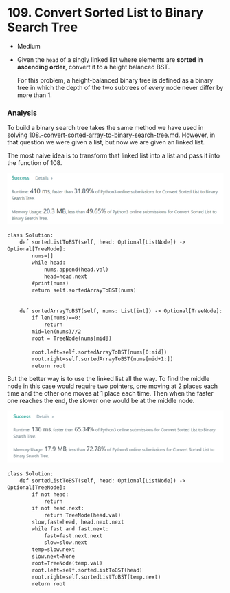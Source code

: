 # 109. Convert Sorted List to Binary Search Tree

* Medium
*   Given the `head` of a singly linked list where elements are **sorted in ascending order**, convert it to a height balanced BST.

    For this problem, a height-balanced binary tree is defined as a binary tree in which the depth of the two subtrees of _every_ node never differ by more than 1.

### Analysis&#x20;

To build a binary search tree takes the same method we have used in solving [108.-convert-sorted-array-to-binary-search-tree.md](../tree-questions/all-sorts-of-tree-problems/108.-convert-sorted-array-to-binary-search-tree.md "mention"). However, in that question we were given a list, but now we are given an linked list.&#x20;

The most naive idea is to transform that linked list into a list and pass it into the function of 108.&#x20;

![](<../.gitbook/assets/image (12) (1).png>)

```
class Solution:
    def sortedListToBST(self, head: Optional[ListNode]) -> Optional[TreeNode]:
        nums=[]
        while head:
            nums.append(head.val)
            head=head.next
        #print(nums)
        return self.sortedArrayToBST(nums)
            
            
    def sortedArrayToBST(self, nums: List[int]) -> Optional[TreeNode]:
        if len(nums)==0:
            return 
        mid=len(nums)//2
        root = TreeNode(nums[mid])
        
        root.left=self.sortedArrayToBST(nums[0:mid])
        root.right=self.sortedArrayToBST(nums[mid+1:])
        return root
```

But the better way is to use the linked list all the way. To find the middle node in this case would require two pointers, one moving at 2 places each time and the other one moves at 1 place each time. Then when the faster one reaches the end, the slower one would be at the middle node.&#x20;

![](<../.gitbook/assets/image (26) (1) (1).png>)

```
class Solution:
    def sortedListToBST(self, head: Optional[ListNode]) -> Optional[TreeNode]:
        if not head:
            return 
        if not head.next:
            return TreeNode(head.val)
        slow,fast=head, head.next.next
        while fast and fast.next:
            fast=fast.next.next
            slow=slow.next
        temp=slow.next
        slow.next=None 
        root=TreeNode(temp.val)
        root.left=self.sortedListToBST(head)
        root.right=self.sortedListToBST(temp.next)
        return root
```
